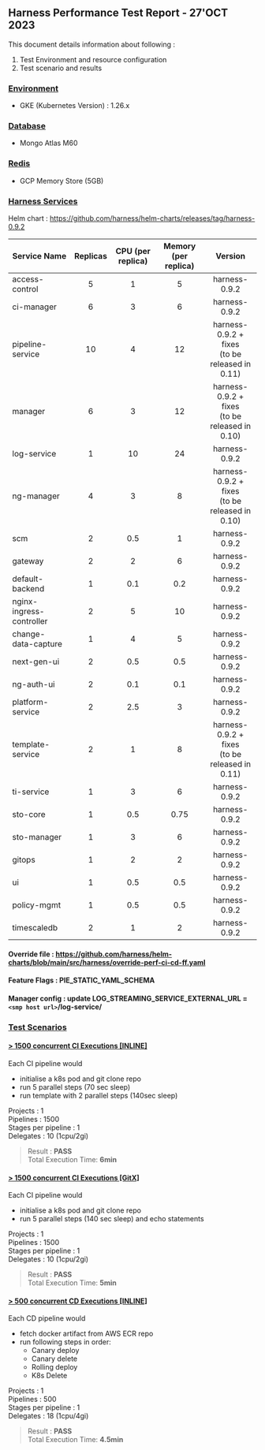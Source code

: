 
## Harness Performance Test Report - 27'OCT 2023

This document details information about following :
1. Test Environment and resource configuration
2. Test scenario and results

### [Environment](#)
- GKE (Kubernetes Version) : 1.26.x 

### [Database](#)
- Mongo Atlas M60

### [Redis](#)
- GCP Memory Store (5GB)

### [Harness Services](#)

Helm chart : https://github.com/harness/helm-charts/releases/tag/harness-0.9.2

| Service Name             | Replicas | CPU (per replica) | Memory (per replica) |                       Version                        |
|--------------------------|:--------:|:-----------------:|:--------------------:|:----------------------------------------------------:|
| access-control           |    5     |         1         |          5           |                    harness-0.9.2                     |
| ci-manager               |    6     |         3         |          6           |                    harness-0.9.2                     |
| pipeline-service         |    10    |         4         |          12          | harness-0.9.2 + fixes <br/> (to be released in 0.11) |
| manager                  |    6     |         3         |          12          | harness-0.9.2 + fixes <br/> (to be released in 0.10) |
| log-service              |    1     |        10         |          24          |                    harness-0.9.2                     |
| ng-manager               |    4     |         3         |          8           | harness-0.9.2 + fixes <br/> (to be released in 0.10) |
| scm                      |    2     |        0.5        |          1           |                    harness-0.9.2                     |
| gateway                  |    2     |         2         |          6           |                    harness-0.9.2                     |
| default-backend          |    1     |        0.1        |         0.2          |                    harness-0.9.2                     |
| nginx-ingress-controller |    2     |         5         |          10          |                    harness-0.9.2                     |
| change-data-capture      |    1     |         4         |          5           |                    harness-0.9.2                     |
| next-gen-ui              |    2     |        0.5        |         0.5          |                    harness-0.9.2                     |
| ng-auth-ui               |    2     |        0.1        |         0.1          |                    harness-0.9.2                     |
| platform-service         |    2     |        2.5        |          3           |                    harness-0.9.2                     |
| template-service         |    2     |         1         |          8           | harness-0.9.2 + fixes <br/> (to be released in 0.11) |
| ti-service               |    1     |         3         |          6           |                    harness-0.9.2                     |
| sto-core                 |    1     |        0.5        |         0.75         |                    harness-0.9.2                     |
| sto-manager              |    1     |         3         |          6           |                    harness-0.9.2                     |
| gitops                   |    1     |         2         |          2           |                    harness-0.9.2                     |
| ui                       |    1     |        0.5        |         0.5          |                    harness-0.9.2                     |
| policy-mgmt              |    1     |        0.5        |         0.5          |                    harness-0.9.2                     |
| timescaledb              |    2     |         1         |          2           |                    harness-0.9.2                     |

#### Override file : https://github.com/harness/helm-charts/blob/main/src/harness/override-perf-ci-cd-ff.yaml
#### Feature Flags : PIE_STATIC_YAML_SCHEMA
#### Manager config : update LOG_STREAMING_SERVICE_EXTERNAL_URL = `<smp host url>`/log-service/

### [Test Scenarios](#)
  
#### [ >  1500 concurrent CI Executions [INLINE]](#)
Each CI pipeline would 
- initialise a k8s pod and git clone repo  
- run 5 parallel steps (70 sec sleep)
- run template with 2 parallel steps (140sec sleep)

Projects : 1  
Pipelines : 1500  
Stages per pipeline : 1  
Delegates : 10 (1cpu/2gi)  

> Result : **PASS**  
Total Execution Time: **6min**
  
#### [ >  1500 concurrent CI Executions [GitX]](#)
Each CI pipeline would 
- initialise a k8s pod and git clone repo
- run 5 parallel steps (140 sec sleep) and echo statements

Projects : 1  
Pipelines : 1500  
Stages per pipeline : 1  
Delegates : 10 (1cpu/2gi)  

> Result : **PASS**  
Total Execution Time: **5min**
  
#### [ >  500 concurrent CD Executions [INLINE]](#)
Each CD pipeline would 
- fetch docker artifact from AWS ECR repo
- run following steps in order:
   - Canary deploy
   - Canary delete
   - Rolling deploy
   - K8s Delete

Projects : 1  
Pipelines : 500  
Stages per pipeline : 1   
Delegates : 18 (1cpu/4gi)

> Result : **PASS**  
Total Execution Time: **4.5min**


